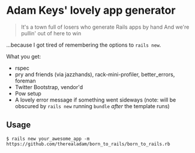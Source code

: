 # Adam Keys' lovely app generator

> It's a town full of losers who generate Rails apps by hand
> And we're pullin' out of here to win

...because I got tired of remembering the options to `rails new`.

What you get:

* rspec
* pry and friends (via jazzhands), rack-mini-profiler, better_errors, foreman
* Twitter Bootstrap, vendor'd
* Pow setup
* A lovely error message if something went sideways (note: will be obscured by
  `rails new` running `bundle` _after_ the template runs)

## Usage

    $ rails new your_awesome_app -m
    https://github.com/therealadam/born_to_rails/born_to_rails.rb
